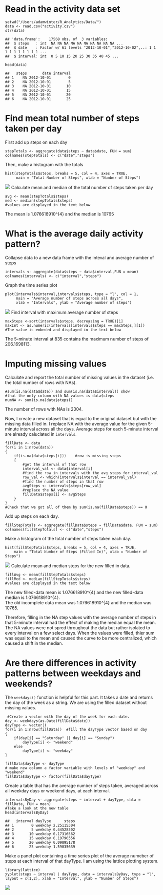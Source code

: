 Read in the activity data set
=============================

    setwd("/Users/adamwinter/R_Analytics/Data/")
    data <- read.csv("activity.csv")
    str(data)

    ## 'data.frame':    17568 obs. of  3 variables:
    ##  $ steps   : int  NA NA NA NA NA NA NA NA NA NA ...
    ##  $ date    : Factor w/ 61 levels "2012-10-01","2012-10-02",..: 1 1 1 1 1 1 1 1 1 1 ...
    ##  $ interval: int  0 5 10 15 20 25 30 35 40 45 ...

    head(data)

    ##   steps       date interval
    ## 1    NA 2012-10-01        0
    ## 2    NA 2012-10-01        5
    ## 3    NA 2012-10-01       10
    ## 4    NA 2012-10-01       15
    ## 5    NA 2012-10-01       20
    ## 6    NA 2012-10-01       25

Find mean total number of steps taken per day
=============================================

First add up steps on each day

    stepTotals <- aggregate(data$steps ~ data$date, FUN = sum)
    colnames(stepTotals) <- c("date","steps")

Then, make a histogram with the totals

    hist(stepTotals$steps, breaks = 5, col = 4, axes = TRUE, 
         main = "Total Number of Steps", xlab = "Number of Steps")

![](ReproResearch_Project1_files/figure-markdown_strict/unnamed-chunk-3-1.png)
Calculate mean and median of the total number of steps taken per day

    avg <- mean(stepTotals$steps)
    med <- median(stepTotals$steps)
    #values are displayed in the text below

The mean is 1.076618910^{4} and the median is 10765

What is the average daily activity pattern?
===========================================

Collapse data to a new data frame with the inteval and average number of
steps

    intervals <- aggregate(data$steps ~ data$interval,FUN = mean)
    colnames(intervals) <- c("interval","steps")

Graph the time series plot

    plot(intervals$interval,intervals$steps, type = "l", col = 1,
         main = "Average number of steps across all days", 
         xlab = "Intervals", ylab = "Average number of steps")

![](ReproResearch_Project1_files/figure-markdown_strict/unnamed-chunk-6-1.png)
Find interval with maximum average number of steps

    maxSteps <-sort(intervals$steps, decreasing = TRUE)[1]
    maxInt <- as.numeric(intervals[intervals$steps == maxSteps,][1])
    #The value is embeded and displayed in the text below

The 5-minute interval at 835 contains the maximum number of steps of
206.1698113.

Imputing missing values
=======================

Calculate and report the total number of missing values in the dataset
(i.e. the total number of rows with NAs).

    #sum(is.na(data$date)) and sum(is.na(data$interval)) show
    #that the only column with NA values is data$steps
    numNA <- sum(is.na(data$steps))

The number of rows with NAs is 2304.

Now, I create a new dataset that is equal to the original dataset but
with the missing data filled in. I replace NA with the average value for
the given 5-minute interval across all the days. Average steps for each
5-minute interval are already caluclated in `intervals`.

    fillData <- data
    for(i in 1:nrow(data))
    {
        if(is.na(data$steps[i]))    #row is missing steps
        {
            #get the interval of that row
            interval_val <- data$interval[i]
            #find the row in intervals with the avg steps for interval_val
            row_val <- which(intervals$interval == interval_val)
            #find the number of steps in that row
            avgSteps <- intervals$steps[row_val]
            #replace the NA value
            fillData$steps[i] <- avgSteps
        }
    }
    #Check that we got all of them by sum(is.na(fillData$steps)) == 0

Add up steps on each day.

    fillStepTotals <- aggregate(fillData$steps ~ fillData$date, FUN = sum)
    colnames(fillStepTotals) <- c("date","steps")

Make a histogram of the total number of steps taken each day.

    hist(fillStepTotals$steps, breaks = 5, col = 4, axes = TRUE, 
        main = "Total Number of Steps (Filled In)", xlab = "Number of Steps")

![](ReproResearch_Project1_files/figure-markdown_strict/unnamed-chunk-11-1.png)
Calculate mean and median steps for the new filled in data.

    fillAvg <- mean(fillStepTotals$steps)
    fillMed <- median(fillStepTotals$steps)
    #values are displayed in the text below

The new filled-data mean is 1.076618910^{4} and the new filled-data
median is 1.076618910^{4}.  
The old incomplete data mean was 1.076618910^{4} and the median was
10765.

Therefore, filling in the NA step values with the average number of
steps in that 5-minute interval had the effect of making the median
equal the mean. The NA values were not spred throughout the data but
rather isolated to every interval on a few select days. When the values
were filled, thier sum was equal to the mean and caused the curve to be
more centralized, which caused a shift in the median.

Are there differences in activity patterns between weekdays and weekends?
=========================================================================

The `weekdays()` function is helpful for this part. It takes a date and
returns the day of the week as a string. We are using the filled dataset
without missing values.

     #Create a vector with the day of the week for each date.
    day <- weekdays(as.Date(fillData$date))
    dayType <- vector()
    for(i in 1:nrow(fillData))  #fill the dayType vector based on day
    {
        if(day[i] == "Saturday" || day[i] == "Sunday")
            dayType[i] <- "weekend"
        else
            dayType[i] <- "weekday"
    }

    fillData$dayType <- dayType
    # make new column a factor variable with levels of "weekday" and "weekend"
    fillData$dayType <- factor(fillData$dayType)  

Create a table that has the average number of steps taken, averaged
across all weekday days or weekend days, at each interval.

    intervalsByDay <- aggregate(steps ~ interval + dayType, data = fillData, FUN = mean)
    #Take a look at the new table
    head(intervalsByDay)

    ##   interval dayType      steps
    ## 1        0 weekday 2.25115304
    ## 2        5 weekday 0.44528302
    ## 3       10 weekday 0.17316562
    ## 4       15 weekday 0.19790356
    ## 5       20 weekday 0.09895178
    ## 6       25 weekday 1.59035639

Make a panel plot containing a time series plot of the average numeber
of steps at each interval of that dayType. I am using the lattice
plotting system.

    library(lattice)
    xyplot(steps ~ interval | dayType, data = intervalsByDay, type = "l", layout = c(1,2), xlab = "Interval", ylab = "Number of Steps")

![](ReproResearch_Project1_files/figure-markdown_strict/unnamed-chunk-15-1.png)
